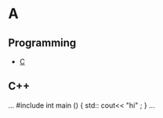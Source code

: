 # A

## Programming

- [C](#C++)

## C++
...
#include <iostream>
int main () {
    std:: cout<< "hi" ;
}
...
